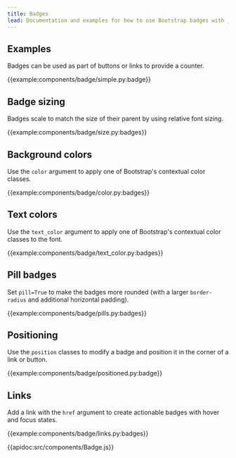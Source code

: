 ```yaml
---
title: Badges
lead: Documentation and examples for how to use Bootstrap badges with _dash-bootstrap-components_.
---
```


## Examples

Badges can be used as part of buttons or links to provide a counter.

{{example:components/badge/simple.py:badge}}

## Badge sizing

Badges scale to match the size of their parent by using relative font sizing.

{{example:components/badge/size.py:badges}}

## Background colors

Use the `color` argument to apply one of Bootstrap's contextual color classes.

{{example:components/badge/color.py:badges}}

## Text colors

Use the `text_color` argument to apply one of Bootstrap's contextual color classes to the font.

{{example:components/badge/text_color.py:badges}}

## Pill badges

Set `pill=True` to make the badges more rounded (with a larger `border-radius` and additional horizontal padding).

{{example:components/badge/pills.py:badges}}

## Positioning

Use the `position` classes to modify a badge and position it in the corner of a link or button.

{{example:components/badge/positioned.py:badge}}

## Links

Add a link with the `href` argument to create actionable badges with hover and focus states.

{{example:components/badge/links.py:badges}}

{{apidoc:src/components/Badge.js}}
